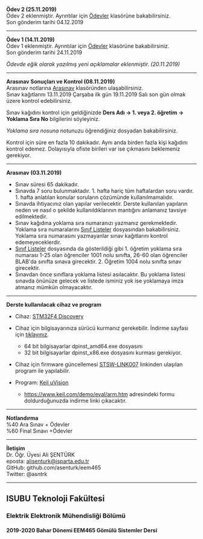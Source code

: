 **Ödev 2 (25.11.2019)**  
Ödev 2 eklenmiştir. Ayrıntılar için [Ödevler](./odevler/) klasörüne bakabilirsiniz.   
Son gönderim tarihi 04.12.2019 



---

**Ödev 1 (14.11.2019)**   
Ödev 1 eklenmiştir. Ayrıntılar için [Ödevler](./odevler/) klasörüne bakabilirsiniz.   
Son gönderim tarihi 24.11.2019

*Ödevde eğik olarak yazılmış yeni açıklamalar eklenmiştir. (20.11.2019)*


---

**Arasınav Sonuçları ve Kontrol (08.11.2019)**   
Arasınav notlarına [Arasınav](./arasinav/) klasöründen ulaşabilirsiniz.   
Sınav kağıtlarını 13.11.2019 Çarşaba ilk gün 19.11.2019 Salı  son gün olmak üzere kontrol edebilirsiniz.   

Sınav kağıdını kontrol için geldiğinizde **Ders Adı -> 1. veya 2. öğretim -> Yoklama Sıra No** bilgilerini söyleyiniz. 

*Yoklama sıra nosuna* notunuzu öğrendiğiniz dosyadan bakabilirsiniz.  

Kontrol için süre en fazla 10 dakikadır. Aynı anda birden fazla kişi kağıdını kontrol edemez. Dolayısıyla ofiste birileri var ise çıkmasını beklemeniz gerekiyor.


---



**Arasınav (03.11.2019)**     
- Sınav süresi 65 dakikadır.
- Sınavda  7 soru bulunmaktadır. 1. hafta hariç tüm haftalardan soru vardır. 1. hafta anlatılan konular soruların çözümünde kullanılmamalıdır.
- Sınavda ihtiyacınız olan yapılar verilecektir. Derste kullanılan yapıların neden ve nasıl o şekilde kullanıldıklarının mantığını anlamanız tavsiye edilmektedir.
-  Sınav kağıdına yoklama sıra numaranızı yazmanız gerekmektedir. Yoklama sıra numaralarını [Sınıf Listeler](./arasinav/sinif_listeler.txt) dosyasından bakabilirsiniz. Yoklama sıra numarasını yazmayanlar sınav kağıtlarını kontrol edemeyeceklerdir.
- [Sınıf Listeler](./arasinav/sinif_listeler.txt) dosyasında da gösterildiği gibi 1. öğretim yoklama sıra numarası 1-25  olan öğrenciler 1001 nolu sınıfta, 26-60 olan öğrenciler BLAB'da sınıfta sınava girecektir. 2. Öğretim 1004 nolu sınıfta sınav girecektir.
- Sınavdan önce sınıflara yoklama listesi asılacaktır. Bu yoklama listesi sınavda önünüze gelecek ve listede isminiz yok ise yoklamaya imza atmanız mümkün olmayacaktır.


---

**Derste kullanılacak cihaz ve program**

- Cihaz: [STM32F4 Discovery](https://www.st.com/en/evaluation-tools/stm32f4discovery.html)
- Cihaz için bilgisayarınıza sürücü kurmanız gerekebilir. İndirme sayfası için [tıklayınız](https://www.st.com/content/st_com/en/products/development-tools/software-development-tools/stm32-software-development-tools/stm32-utilities/stsw-link009.html). 
  - 64 bit bilgisayarlar dpinst_amd64.exe dosyasını
  - 32 bit bilgisayarlar dpinst_x86.exe dosyasını kurması gerekiyor.
- Cihaz için firmware güncellemesi [STSW-LINK007](https://www.st.com/content/st_com/en/products/development-tools/software-development-tools/stm32-software-development-tools/stm32-programmers/stsw-link007.html) linkinden ulaşılan program ile  yapılabilir.
  

- Program: [Keil uVision](http://www2.keil.com/mdk5/uvision/)
  - https://www.keil.com/demo/eval/arm.htm adresindeki formu doldurduğunuzda indirme linki çıkacaktır.

---

**Notlandırma**    
%40 Ara Sınav   + Ödevler    
%60 Final Sınavı +Ödevler


---

**İletişim**   
Dr. Öğr. Üyesi Ali ŞENTÜRK   
eposta: alisenturk@isparta.edu.tr   
GitHub: github.com/asenturk/eem465   
Twitter: @asntrk

---


## ISUBU Teknoloji Fakültesi
### Elektrik Elektronik Mühendisliği Bölümü
#### 2019-2020 Bahar Dönemi EEM465 Gömülü Sistemler Dersi